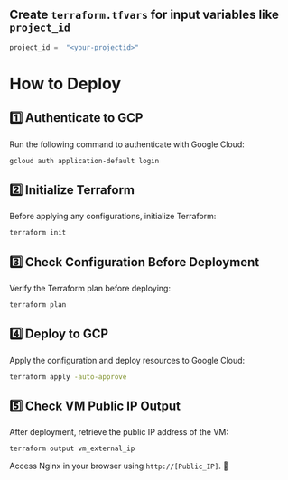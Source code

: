 ## Create `terraform.tfvars` for input variables like `project_id`

```terraform.tfvars
project_id =  "<your-projectid>"
```

# How to Deploy

## 1️⃣ Authenticate to GCP

Run the following command to authenticate with Google Cloud:

```sh
gcloud auth application-default login
```

## 2️⃣ Initialize Terraform

Before applying any configurations, initialize Terraform:

```sh
terraform init
```

## 3️⃣ Check Configuration Before Deployment

Verify the Terraform plan before deploying:

```sh
terraform plan
```

## 4️⃣ Deploy to GCP

Apply the configuration and deploy resources to Google Cloud:

```sh
terraform apply -auto-approve
```

## 5️⃣ Check VM Public IP Output

After deployment, retrieve the public IP address of the VM:

```sh
terraform output vm_external_ip
```

Access Nginx in your browser using `http://[Public_IP]`. 🚀
